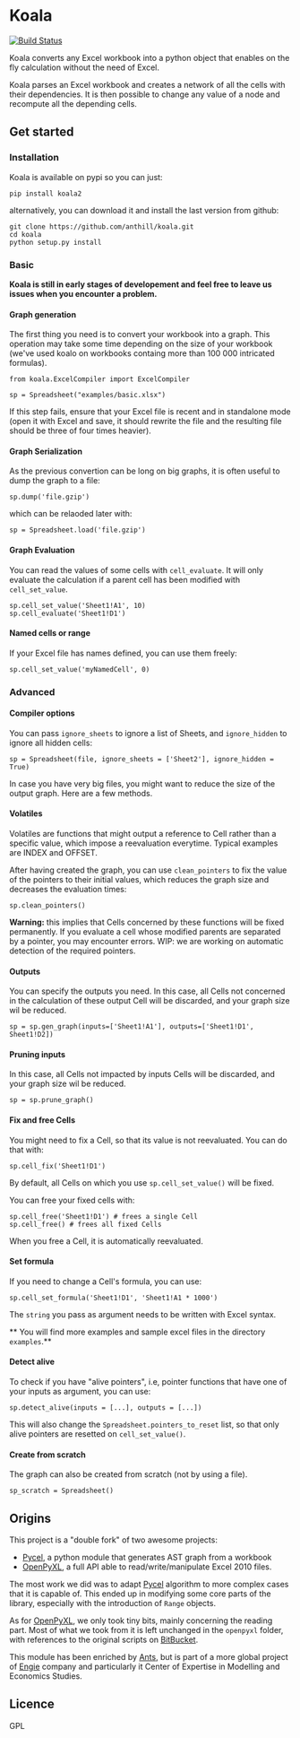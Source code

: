 # Koala

[![Build Status](https://travis-ci.org/anthill/koala.svg?branch=master)](https://travis-ci.org/anthill/koala)

Koala converts any Excel workbook into a python object that enables on the fly calculation without the need of Excel.

Koala parses an Excel workbook and creates a network of all the cells with their dependencies. It is then possible to change any value of a node and recompute all the depending cells.

## Get started

### Installation ###

Koala is available on pypi so you can just:

```
pip install koala2
```

alternatively, you can download it and install the last version from github:

```
git clone https://github.com/anthill/koala.git
cd koala
python setup.py install
```

### Basic ###

**Koala is still in early stages of developement and feel free to leave us issues when you encounter a problem.**

#### Graph generation

The first thing you need is to convert your workbook into a graph.
This operation may take some time depending on the size of your workbook (we've used koalo on workbooks containg more than 100 000 intricated formulas).

```
from koala.ExcelCompiler import ExcelCompiler

sp = Spreadsheet("examples/basic.xlsx")
```

If this step fails, ensure that your Excel file is recent and in standalone mode (open it with Excel and save, it should rewrite the file and the resulting file should be three of four times heavier).

#### Graph Serialization

As the previous convertion can be long on big graphs, it is often useful to dump the graph to a file:

```
sp.dump('file.gzip')
```

which can be relaoded later with:

```
sp = Spreadsheet.load('file.gzip')
```


#### Graph Evaluation

You can read the values of some cells with `cell_evaluate`. It will only evaluate the calculation if a parent cell has been modified with `cell_set_value`.

```
sp.cell_set_value('Sheet1!A1', 10)
sp.cell_evaluate('Sheet1!D1')
```

#### Named cells or range

If your Excel file has names defined, you can use them freely:

```
sp.cell_set_value('myNamedCell', 0)
```

### Advanced

#### Compiler options

You can pass `ignore_sheets` to ignore a list of Sheets, and `ignore_hidden` to ignore all hidden cells:

```
sp = Spreadsheet(file, ignore_sheets = ['Sheet2'], ignore_hidden = True)
```

In case you have very big files, you might want to reduce the size of the output graph. Here are a few methods.

#### Volatiles

Volatiles are functions that might output a reference to Cell rather than a specific value, which impose a reevaluation everytime. Typical examples are INDEX and OFFSET.

After having created the graph, you can use `clean_pointers` to fix the value of the pointers to their initial values, which reduces the graph size and decreases the evaluation times:

```
sp.clean_pointers()
```

**Warning:** this implies that Cells concerned by these functions will be fixed permanently. If you evaluate a cell whose modified parents are separated by a pointer, you may encounter errors. 
WIP: we are working on automatic detection of the required pointers.

#### Outputs

You can specify the outputs you need. In this case, all Cells not concerned in the calculation of these output Cell will be discarded, and your graph size wil be reduced.

```
sp = sp.gen_graph(inputs=['Sheet1!A1'], outputs=['Sheet1!D1', Sheet1!D2])
```

#### Pruning inputs

In this case, all Cells not impacted by inputs Cells will be discarded, and your graph size wil be reduced.

```
sp = sp.prune_graph()
```

#### Fix and free Cells

You might need to fix a Cell, so that its value is not reevaluated.
You can do that with:

```
sp.cell_fix('Sheet1!D1')
```

By default, all Cells on which you use `sp.cell_set_value()` will be fixed.

You can free your fixed cells with:

```
sp.cell_free('Sheet1!D1') # frees a single Cell
sp.cell_free() # frees all fixed Cells
```

When you free a Cell, it is automatically reevaluated.

#### Set formula

If you need to change a Cell's formula, you can use:

```
sp.cell_set_formula('Sheet1!D1', 'Sheet1!A1 * 1000')
```

The `string` you pass as argument needs to be written with Excel syntax.

** You will find more examples and sample excel files in the directory `examples`.**

#### Detect alive
To check if you have "alive pointers", i.e, pointer functions that have one of your inputs as argument, you can use:

```
sp.detect_alive(inputs = [...], outputs = [...])
```

This will also change the `Spreadsheet.pointers_to_reset` list, so that only alive pointers are resetted on `cell_set_value()`.

#### Create from scratch
The graph can also be created from scratch (not by using a file).

```
sp_scratch = Spreadsheet()
```

## Origins
This project is a "double fork" of two awesome projects:
- [Pycel](https://github.com/dgorissen/pycel), a python module that generates AST graph from a workbook
- [OpenPyXL](http://openpyxl.readthedocs.io/en/default/), a full API able to read/write/manipulate Excel 2010 files.

The most work we did was to adapt [Pycel](https://github.com/dgorissen/pycel) algorithm to more complex cases that it is capable of. This ended up in modifying some core parts of the library, especially with the introduction of `Range` objects.

As for [OpenPyXL](http://openpyxl.readthedocs.io/en/default/), we only took tiny bits, mainly concerning the reading part. Most of what we took from it is left unchanged in the `openpyxl` folder, with references to the original scripts on [BitBucket](https://bitbucket.org/openpyxl/openpyxl).

This module has been enriched by [Ants](http://WeAreAnts.fr), but is part of a more global project of [Engie](http://www.engie.com/) company and particularly it Center of Expertise in Modelling and Economics Studies.

## Licence

GPL
